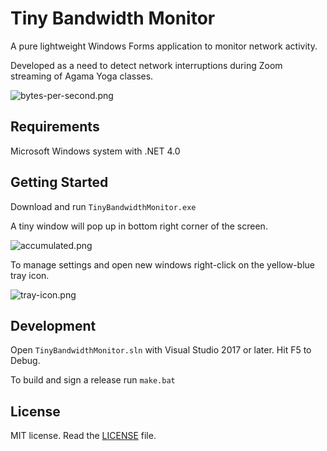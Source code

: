 # Tiny Bandwidth Monitor

A pure lightweight Windows Forms application to monitor network activity.

Developed as a need to detect network interruptions during Zoom streaming of Agama Yoga classes.

![bytes-per-second.png](https://github.com/agamayoga/TinyBandwidthMonitor/blob/main/Wiki/bytes-per-second.png?raw=true)

## Requirements

Microsoft Windows system with .NET 4.0

## Getting Started

Download and run `TinyBandwidthMonitor.exe`

A tiny window will pop up in bottom right corner of the screen.

![accumulated.png](https://github.com/agamayoga/TinyBandwidthMonitor/blob/main/Wiki/accumulated.png?raw=true)

To manage settings and open new windows right-click on the yellow-blue tray icon.

![tray-icon.png](https://github.com/agamayoga/TinyBandwidthMonitor/blob/main/Wiki/tray-icon.png?raw=true)

## Development

Open `TinyBandwidthMonitor.sln` with Visual Studio 2017 or later. Hit F5 to Debug.

To build and sign a release run `make.bat`

## License

MIT license. Read the [LICENSE](https://github.com/agamayoga/TinyBandwidthMonitor/blob/main/LICENSE) file.